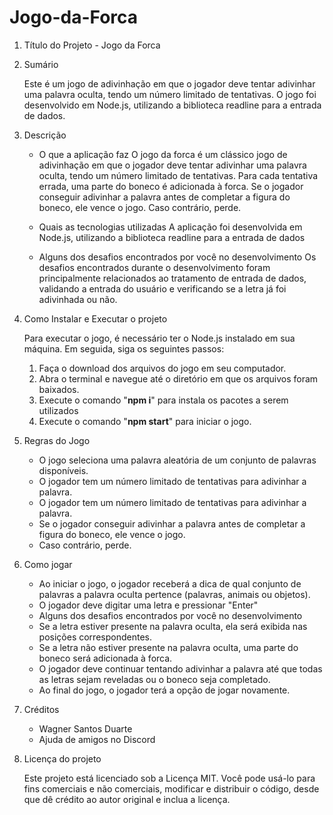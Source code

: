 # Jogo-da-Forca

1. Título do Projeto - Jogo da Forca

2. Sumário

    Este é um jogo de adivinhação em que o jogador deve tentar adivinhar uma palavra oculta, tendo   um número limitado de tentativas. O jogo foi desenvolvido em Node.js, utilizando a biblioteca   readline para a entrada de dados.

3. Descrição

    - O que a aplicação faz
      O jogo da forca é um clássico jogo de adivinhação em que o jogador deve tentar adivinhar uma     palavra oculta, tendo um número limitado de tentativas. Para cada tentativa errada, uma parte   do boneco é adicionada à forca. Se o jogador conseguir adivinhar a palavra antes de completar   a figura do boneco, ele vence o jogo. Caso contrário, perde.

    - Quais as tecnologias utilizadas
      A aplicação foi desenvolvida em Node.js, utilizando a biblioteca readline para a entrada de     dados

    - Alguns dos desafios encontrados por você no desenvolvimento
      Os desafios encontrados durante o desenvolvimento foram principalmente relacionados ao           tratamento de entrada de dados, validando a entrada do usuário e verificando se a letra já       foi adivinhada ou não.

4. Como Instalar e Executar o projeto

      Para executar o jogo, é necessário ter o Node.js instalado em sua máquina. Em seguida, siga os seguintes passos:
    1. Faça o download dos arquivos do jogo em seu computador.
    2. Abra o terminal e navegue até o diretório em que os arquivos foram baixados.
    3. Execute o comando "**npm i**" para instala os pacotes a serem utilizados
    4. Execute o comando "**npm start**" para iniciar o jogo.

5. Regras do Jogo
    - O jogo seleciona uma palavra aleatória de um conjunto de palavras disponíveis.
    - O jogador tem um número limitado de tentativas para adivinhar a palavra.
    - O jogador tem um número limitado de tentativas para adivinhar a palavra.
    - Se o jogador conseguir adivinhar a palavra antes de completar a figura do boneco, ele vence   o jogo.
    - Caso contrário, perde.

6. Como jogar
    - Ao iniciar o jogo, o jogador receberá a dica de qual conjunto de palavras a palavra oculta pertence (palavras, animais ou objetos).
    - O jogador deve digitar uma letra e pressionar "Enter"
    - Alguns dos desafios encontrados por você no desenvolvimento
    - Se a letra estiver presente na palavra oculta, ela será exibida nas posições correspondentes.
    - Se a letra não estiver presente na palavra oculta, uma parte do boneco será adicionada à forca.
    - O jogador deve continuar tentando adivinhar a palavra até que todas as letras sejam reveladas ou o boneco seja completado.
    - Ao final do jogo, o jogador terá a opção de jogar novamente.

7. Créditos
    - Wagner Santos Duarte
    - Ajuda de amigos no Discord

8. Licença do projeto

      Este projeto está licenciado sob a Licença MIT. Você pode usá-lo para fins comerciais e não comerciais, modificar e distribuir o código, desde que dê crédito ao autor original e inclua a licença.

